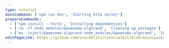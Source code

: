 ```yaml
---
type: tutorial
mainCommand: ['npm run dev', 'Starting http server']
prepareCommands:
  - ['npm install --force', 'Installing dependencies']
  - ['rm -rf node_modules/@awesome-algorand', 'Cleaning up packages']
  - ['mv .inject/@awesome-algorand node_modules/@awesome-algorand', 'Injecting workspace packages']
editPageLink: https://github.com/stackblitz/tutorialkit/blob/main/packages/template/src/content/tutorial/${path}
---
```

